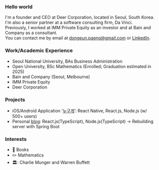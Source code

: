### Hello world

I'm a founder and CEO at Deer Corporation, located in Seoul, South Korea. I'm also a senior partner at a software consulting firm, Da Vinci.<br/>
Previously, I worked at IMM Private Equity as an investor and at Bain and Company as a consultant.<br/>
You can contact me by email at dongeun.paeng@gmail.com or [LinkedIn](https://www.linkedin.com/in/dongeun-paeng-b71a5b149/).<br/>

### Work/Academic Experience
- Seoul National University, BAs Business Administration
- Open University, BSc Mathematics (Enrolled; Graduation estimated in 2025)
- Bain and Company (Seoul, Melbourne)
- IMM Private Equity
- Deer Corporation

### Projects
- iOS/Android Application ‘[누구게](https://apps.apple.com/kr/app/%EB%88%84%EA%B5%AC%EA%B2%8C-%EB%AC%B4%EC%A0%9C%ED%95%9C-%EC%9D%B5%EB%AA%85-%EB%AC%B8%EC%9E%90/id1556761670)’: React Native, React.js, Node.js (w/ 500+ users)
- Personal [blog](https://dongeunpaeng.com): React.js(TypeScript), Node.js(TypeScript) -> Rebuilding server with Spring Boot

### Interests
- :book: Books
- :pencil2: Mathematics
- 🏛️: Charlie Munger and Warren Buffett
